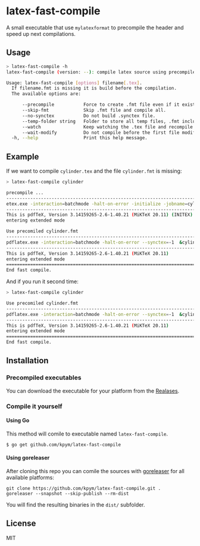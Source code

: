 # latex-fast-compile

A small executable that use `mylatexformat` to precompile the header and speed up next compilations.

## Usage

```bash
> latex-fast-compile -h
latex-fast-compile (version: --): compile latex source using precompiled header.

Usage: latex-fast-compile [options] filename[.tex].
  If filename.fmt is missing it is build before the compilation.
  The available options are:

      --precompile           Force to create .fmt file even if it exists.
      --skip-fmt             Skip .fmt file and compile all.
      --no-synctex           Do not build .synctex file.
      --temp-folder string   Folder to store all temp files, .fmt included.
      --watch                Keep watching the .tex file and recompile if changed.
      --wait-modify          Do not compile before the first file modification (needs --watch).
  -h, --help                 Print this help message.
```

## Example

If we want to compile `cylinder.tex` and the file `cylinder.fmt` is missing:

```bash
> latex-fast-compile cylinder

precompile ...
-----------------------------------------------------------------------------
etex.exe -interaction=batchmode -halt-on-error -initialize -jobname=cylinder &pdflatex mylatexformat.ltx cylinder.tex
-----------------------------------------------------------------------------
This is pdfTeX, Version 3.14159265-2.6-1.40.21 (MiKTeX 20.11) (INITEX)
entering extended mode

Use precomiled cylinder.fmt
-----------------------------------------------------------------------------
pdflatex.exe -interaction=batchmode -halt-on-error --synctex=-1  &cylinder cylinder.tex
-----------------------------------------------------------------------------
This is pdfTeX, Version 3.14159265-2.6-1.40.21 (MiKTeX 20.11)
entering extended mode
=============================================================================
End fast compile.
```

And if you run it second time:

```bash
> latex-fast-compile cylinder

Use precomiled cylinder.fmt
-----------------------------------------------------------------------------
pdflatex.exe -interaction=batchmode -halt-on-error --synctex=-1  &cylinder cylinder.tex
-----------------------------------------------------------------------------
This is pdfTeX, Version 3.14159265-2.6-1.40.21 (MiKTeX 20.11)
entering extended mode
=============================================================================
End fast compile.
```

## Installation

### Precompiled executables

You can download the executable for your platform from the [Realases](https://github.com/kpym/latex-fast-compile/releases).

### Compile it yourself

#### Using Go

This method will comile to executable named `latex-fast-compile`.

```shell
$ go get github.com/kpym/latex-fast-compile
```

#### Using goreleaser

After cloning this repo you can comile the sources with [goreleaser](https://github.com/goreleaser/goreleaser/) for all available platforms:

```shell
git clone https://github.com/kpym/latex-fast-compile.git .
goreleaser --snapshot --skip-publish --rm-dist
```

You will find the resulting binaries in the `dist/` subfolder.

## License

MIT
